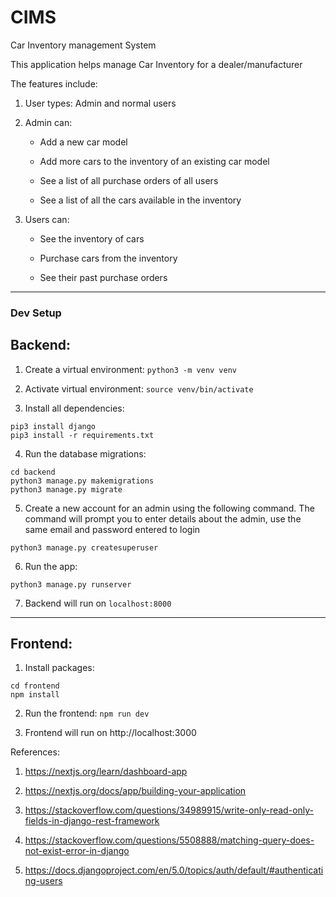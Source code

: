 # CIMS
Car Inventory management System

This application helps manage Car Inventory for a dealer/manufacturer

The features include:

1. User types: Admin and normal users

2. Admin can:

    * Add a new car model

    * Add more cars to the inventory of an existing car model

    * See a list of all purchase orders of all users

    * See a list of all the cars available in the inventory

3. Users can:

    * See the inventory of cars

    * Purchase cars from the inventory

    * See their past purchase orders

_________________

<h3> Dev Setup </h3>

## Backend:

1. Create a virtual environment: `python3 -m venv venv`

2. Activate virtual environment: `source venv/bin/activate`

3. Install all dependencies: 
```
pip3 install django
pip3 install -r requirements.txt
```

4. Run the database migrations: 
```
cd backend
python3 manage.py makemigrations
python3 manage.py migrate
```
5. Create a new account for an admin using the following command. The command will prompt you to enter details about the admin, use the same email and password entered to login
```
python3 manage.py createsuperuser
```

6. Run the app: 
```
python3 manage.py runserver
```

7. Backend will run on `localhost:8000`


__________________
## Frontend:

1. Install packages: 

```
cd frontend
npm install
```

2. Run the frontend: `npm run dev`

3. Frontend will run on http://localhost:3000

References:
1. https://nextjs.org/learn/dashboard-app

2. https://nextjs.org/docs/app/building-your-application

3. https://stackoverflow.com/questions/34989915/write-only-read-only-fields-in-django-rest-framework 

4. https://stackoverflow.com/questions/5508888/matching-query-does-not-exist-error-in-django 

5. https://docs.djangoproject.com/en/5.0/topics/auth/default/#authenticating-users
